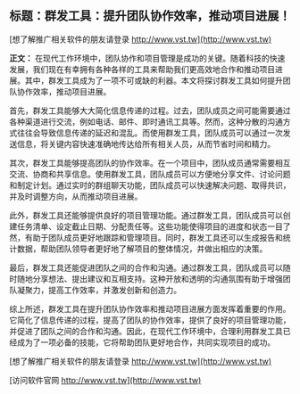 ## **标题：群发工具：提升团队协作效率，推动项目进展！**

[想了解推广相关软件的朋友请登录 http://www.vst.tw](http://www.vst.tw)

**正文：**
在现代工作环境中，团队协作和项目管理是成功的关键。随着科技的快速发展，我们现在有幸拥有各种各样的工具来帮助我们更高效地合作和推动项目进展。其中，群发工具成为了一项不可或缺的利器。本文将探讨群发工具如何提升团队协作效率，推动项目进展。

首先，群发工具能够大大简化信息传递的过程。过去，团队成员之间可能需要通过各种渠道进行交流，例如电话、邮件、即时通讯工具等。然而，这种分散的沟通方式往往会导致信息传递的延迟和混乱。而使用群发工具，团队成员可以通过一次发送信息，将关键内容快速准确地传达给所有相关人员，从而节省时间和精力。

其次，群发工具能够提高团队的协作效率。在一个项目中，团队成员通常需要相互交流、协商和共享信息。使用群发工具，团队成员可以方便地分享文件、讨论问题和制定计划。通过实时的群组聊天功能，团队成员可以快速解决问题、取得共识，并及时调整方向，从而推动项目进展。

此外，群发工具还能够提供良好的项目管理功能。通过群发工具，团队成员可以创建任务清单、设定截止日期、分配责任等。这些功能使得项目的进度和状态一目了然，有助于团队成员更好地跟踪和管理项目。同时，群发工具还可以生成报告和统计数据，帮助团队领导者更好地了解项目的整体情况，并做出相应的决策。

最后，群发工具还能促进团队之间的合作和沟通。通过群发工具，团队成员可以随时随地分享想法、提出建议和互相支持。这种开放和透明的沟通氛围有助于增强团队凝聚力，提高工作效率，并激发创新和创造力。

综上所述，群发工具在提升团队协作效率和推动项目进展方面发挥着重要的作用。它简化了信息传递的过程，提高了团队的协作效率，提供了良好的项目管理功能，并促进了团队之间的合作和沟通。因此，在现代工作环境中，合理利用群发工具已经成为了一项必备的技能，它将帮助团队更好地合作，共同实现项目的成功。

[想了解推广相关软件的朋友请登录 http://www.vst.tw](http://www.vst.tw)


[访问软件官网 http://www.vst.tw](http://www.vst.tw)
